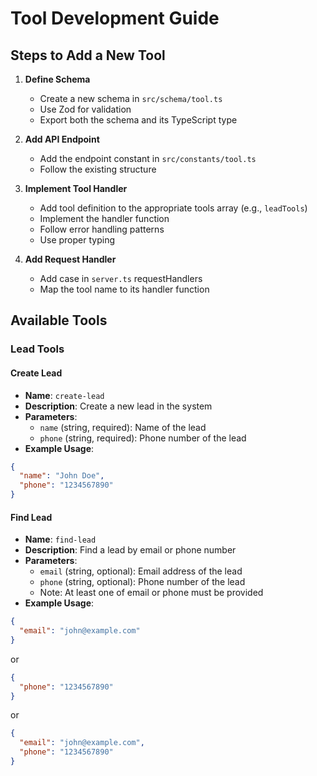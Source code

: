 # Tool Development Guide

## Steps to Add a New Tool

1. **Define Schema**

   - Create a new schema in `src/schema/tool.ts`
   - Use Zod for validation
   - Export both the schema and its TypeScript type

2. **Add API Endpoint**

   - Add the endpoint constant in `src/constants/tool.ts`
   - Follow the existing structure

3. **Implement Tool Handler**

   - Add tool definition to the appropriate tools array (e.g., `leadTools`)
   - Implement the handler function
   - Follow error handling patterns
   - Use proper typing

4. **Add Request Handler**
   - Add case in `server.ts` requestHandlers
   - Map the tool name to its handler function

## Available Tools

### Lead Tools

#### Create Lead

- **Name**: `create-lead`
- **Description**: Create a new lead in the system
- **Parameters**:
  - `name` (string, required): Name of the lead
  - `phone` (string, required): Phone number of the lead
- **Example Usage**:

```json
{
  "name": "John Doe",
  "phone": "1234567890"
}
```

#### Find Lead

- **Name**: `find-lead`
- **Description**: Find a lead by email or phone number
- **Parameters**:
  - `email` (string, optional): Email address of the lead
  - `phone` (string, optional): Phone number of the lead
  - Note: At least one of email or phone must be provided
- **Example Usage**:

```json
{
  "email": "john@example.com"
}
```

or

```json
{
  "phone": "1234567890"
}
```

or

```json
{
  "email": "john@example.com",
  "phone": "1234567890"
}
```
